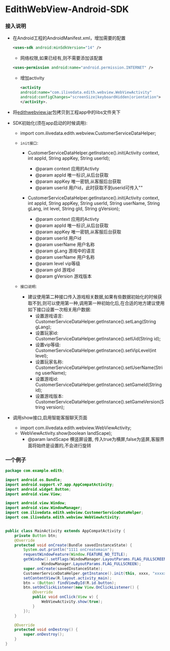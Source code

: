 # EdithWebView-Android-SDK

### 接入说明
* 在Android工程的AndroidManifest.xml，增加需要的配置  
	```xml
	<uses-sdk android:minSdkVersion="14" />
	```
	* 网络权限,如果已经有,则不需要添加该配置  
	```xml
	<uses-permission android:name="android.permission.INTERNET" />
	```
	* 增加activity  
		```xml  
		<activity  
		android:name="com.ilivedata.edith.webview.WebViewActivity"  
		android:configChanges="screenSize|keyboardHidden|orientation">  
		</activity>. 
		```

* 将[edithwebview.jar](https://github.com/highras/infra-edith-sdk/tree/master/android/libs)包拷贝到工程app中的libs文件夹下

* SDK初始化(须在app启动的时候调用):  
	* import com.ilivedata.edith.webview.CustomerServiceDataHelper;
	* `init接口`:
		* CustomerServiceDataHelper.getInstance().init(Activity context, int appId, String appKey, String userId);  
			* @param context 应用的Activty  
			* @param appId 唯一标识,从后台获取  
			* @param appKey 唯一密钥,从客服后台获取  
			* @param userId 用户id，此时获取不到userid可传入""

		* CustomerServiceDataHelper.getInstance().init(Activity context, int appId, String appKey, String userId, String userName, String gLang, int level, String gId, String gVersion);  
			* @param context 应用的Activty  
			* @param appId 唯一标识,从后台获取  
			* @param appKey 唯一密钥,从客服后台获取  
			* @param userId 用户id  
			* @param userName 用户名称  
			* @param gLang 游戏中的语言  
			* @param userName 用户名称  
			* @param level vip等级  
			* @param gId  游戏id  
			* @param gVersion 游戏版本

	* `接口说明`:  
		* 建议使用第二种接口传入游戏相关数据,如果有些数据初始化的时候获取不到,则可以使用第一种,调用第一种初始化后,在合适的地方建议使用如下接口设置一次相关用户数据:  
			* 设置游戏语言: CustomerServiceDataHelper.getInstance().setLang(String gLang);  
			* 设置玩家id: CustomerServiceDataHelper.getInstance().setUid(String id);  
			* 设置vip等级: CustomerServiceDataHelper.getInstance().setVipLevel(int level);  
			* 设置玩家名称: CustomerServiceDataHelper.getInstance().setUserName(String userName);  
			* 设置游戏id: CustomerServiceDataHelper.getInstance().setGameId(String id);  
			* 设置游戏版本: CustomerServiceDataHelper.getInstance().setGameVersion(String version);

* 调用show接口,启用智能客服聊天页面  
	* import com.ilivedata.edith.webview.WebViewActivity;  
	* WebViewActivity.show(boolean landScape);  
		* @param landScape  横竖屏设置, 传入true为横屏,false为竖屏,客服界面将始终是设置的,不会进行旋转  
		
### 一个例子
```java
package com.example.edith;

import android.os.Bundle;
import android.support.v7.app.AppCompatActivity;
import android.widget.Button;
import android.view.View;

import android.view.Window;
import android.view.WindowManager;
import com.ilivedata.edith.webview.CustomerServiceDataHelper;
import com.ilivedata.edith.webview.WebViewActivity;


public class MainActivity extends AppCompatActivity {
    private Button btn;
    @Override
    protected void onCreate(Bundle savedInstanceState) {
        System.out.println("1111 onCreatemain");
        requestWindowFeature(Window.FEATURE_NO_TITLE);
        getWindow().setFlags(WindowManager.LayoutParams.FLAG_FULLSCREEN,
                WindowManager.LayoutParams.FLAG_FULLSCREEN);
        super.onCreate(savedInstanceState);
        CustomerServiceDataHelper.getInstance().init(this, xxxx, "xxxxxxxxxxxxx", "111", "2222", "en", 2, "farm1", "1.0.1");
        setContentView(R.layout.activity_main);
        btn = (Button) findViewById(R.id.button);
        btn.setOnClickListener(new View.OnClickListener() {
            @Override
            public void onClick(View v) {
                WebViewActivity.show(true);
            }
        });
    }

    @Override
    protected void onDestroy() {
        super.onDestroy();
    }
}
```
